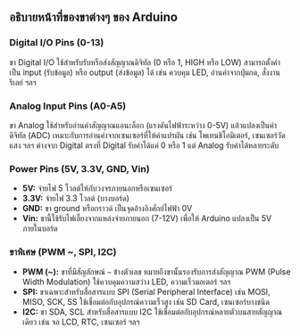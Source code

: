 ## อธิบายหน้าที่ของขาต่างๆ ของ Arduino

### Digital I/O Pins (0-13)
ขา Digital I/O ใช้สำหรับรับหรือส่งสัญญาณดิจิทัล (0 หรือ 1, HIGH หรือ LOW) สามารถตั้งค่าเป็น input (รับข้อมูล) หรือ output (ส่งข้อมูล) ได้ เช่น ควบคุม LED, อ่านค่าจากปุ่มกด, สั่งงานรีเลย์ ฯลฯ

### Analog Input Pins (A0-A5)
ขา Analog ใช้สำหรับอ่านค่าสัญญาณแอนะล็อก (แรงดันไฟฟ้าระหว่าง 0-5V) แล้วแปลงเป็นค่าดิจิทัล (ADC) เหมาะกับการอ่านค่าจากเซนเซอร์ที่ให้ค่าแปรผัน เช่น โพเทนชิโอมิเตอร์, เซนเซอร์วัดแสง ฯลฯ ต่างจาก Digital ตรงที่ Digital รับค่าได้แค่ 0 หรือ 1 แต่ Analog รับค่าได้หลายระดับ

### Power Pins (5V, 3.3V, GND, Vin)
- **5V:** จ่ายไฟ 5 โวลต์ให้กับวงจรภายนอกหรือเซนเซอร์
- **3.3V:** จ่ายไฟ 3.3 โวลต์ (บางบอร์ด)
- **GND:** ขา ground หรือกราวด์ เป็นจุดอ้างอิงศักย์ไฟฟ้า 0V
- **Vin:** ขานี้ใช้รับไฟเลี้ยงจากแหล่งจ่ายภายนอก (7-12V) เพื่อให้ Arduino แปลงเป็น 5V ภายในบอร์ด

### ขาพิเศษ (PWM ~, SPI, I2C)
- **PWM (~):** ขาที่มีสัญลักษณ์ `~` ข้างตัวเลข หมายถึงขานั้นรองรับการส่งสัญญาณ PWM (Pulse Width Modulation) ใช้ควบคุมความสว่าง LED, ความเร็วมอเตอร์ ฯลฯ
- **SPI:** ขาเฉพาะสำหรับสื่อสารแบบ SPI (Serial Peripheral Interface) เช่น MOSI, MISO, SCK, SS ใช้เชื่อมต่อกับอุปกรณ์ความเร็วสูง เช่น SD Card, เซนเซอร์บางชนิด
- **I2C:** ขา SDA, SCL สำหรับสื่อสารแบบ I2C ใช้เชื่อมต่อกับอุปกรณ์หลายตัวบนสายสัญญาณเดียว เช่น จอ LCD, RTC, เซนเซอร์ ฯลฯ
